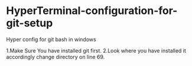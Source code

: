 # HyperTerminal-configuration-for-git-setup
Hyper config for git bash in windows

1.Make Sure You have installed git first.
2.Look where you have installed it accordingly change directory on line 69.
